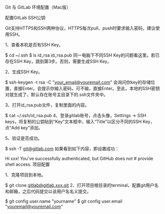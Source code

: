 Git 与 GitLab 环境配置（Mac版）

配置GitLab SSH公钥

Git支持HTTPS和SSH两种协议，HTTPS每次pull、push时要求输入密码，建议使用SSH。

1、查看本机是否有SSH Key。

$ cd ~/.ssh
$ ls
id_rsa  id_rsa.pub
同一电脑下不同SSH Key的问题看这里。若已存在SSH Key，跳到第3步。否则，需要生成SSH Key。

2、生成SSH Key。

$ ssh-keygen -t rsa -C "your_email@youremail.com"
会询问你key的存储位置，直接Enter。会提示你输入密码，可不输，直接Enter。至此，本地的SSH密钥对就生成了，默认存在账号主目录下的.ssh文件夹中。

3、打开id_rsa.pub文件，复制里面的内容。

$ cat ~/.ssh/id_rsa.pub
4、登录gitlab账号，点击头像，Settings -> SSH keys，将复制的公钥贴到“Key”文本框中，输入“Title”以区分不同的SSH Key，点“Add key”添加。

5、验证是否成功。

$ ssh -T git@gitlab.com
如果看到如下内容，即设置成功：

Hi xxx! You've successfully authenticated, but GitHub does not # provide shell access.
项目配置

1、克隆项目到本地。

$ git clone gitlab@gitlab.xxx.git
2、打开项目根目录的terminal，配置git用户名和邮箱，之后代码提交以该用户名名义提交。

$ git config user.name "yourname"
$ git config user.email "youremail@youremail.com"

